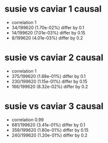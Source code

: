 # susie vs caviar  1 causal

- correlation 1
- 34/199620 (1.70e-02%) differ by 0.1
- 14/199620 (7.01e-03%) differ by 0.15
- 8/199620 (4.01e-03%) differ by 0.2


# susie vs caviar  2 causal

- correlation 1
- 375/199620 (1.88e-01%) differ by 0.1
- 230/199620 (1.15e-01%) differ by 0.15
- 166/199620 (8.32e-02%) differ by 0.2


# susie vs caviar  3 causal

- correlation 0.99
- 681/199620 (3.41e-01%) differ by 0.1
- 359/199620 (1.80e-01%) differ by 0.15
- 240/199620 (1.20e-01%) differ by 0.2



